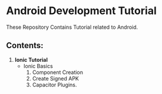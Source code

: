 # Android Development Tutorial

These Repository Contains Tutorial related to Android. 

## Contents:
1. **Ionic Tutorial**
    - Ionic Basics
        1. Component Creation
        2. Create Signed APK
        3. Capacitor Plugins.
